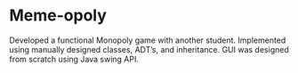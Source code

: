 # Meme-opoly
Developed a functional Monopoly game with another student. Implemented using manually designed classes, ADT’s, and inheritance. GUI was designed from scratch using Java swing API.
